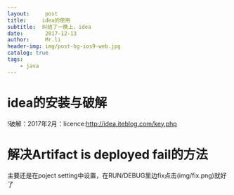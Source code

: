 ```yaml
---
layout:     post
title:     idea的使用
subtitle:  纠结了一晚上，idea
date:       2017-12-13
author:     Mr.li
header-img: img/post-bg-ios9-web.jpg
catalog: true
tags:
    - java
---
```


 # idea的安装与破解
 
 !破解：2017年2月：licence:http://idea.iteblog.com/key.php
 
 # 解决Artifact is deployed fail的方法
  主要还是在poject setting中设置，在RUN/DEBUG里边fix点击(img/fix.png)就好了
